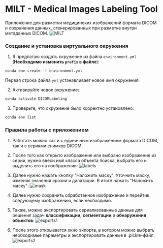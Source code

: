 # MILT - Medical Images Labeling Tool

Приложение для разметки медицинских изображений формата DICOM и сохранения данных, сгенерированных при разметке внутри метаданных DICOM.
![MILT](https://github.com/AlexeyPopov1997/DICOMLabeling/blob/master/icons/title.png?raw=true)

### Создание и установка виртуального окружения
1. Я предлагаю создать окружение из файла `environment.yml` (**Необходимо изменить `prefix` в файле**):
```sh
conda env create -f environment.yml
```

Первая строка файла `yml` устанавливает новое имя окружения.

2. Активируйте новое окружение: 
```sh
conda activate DICOMLabeling
```

3. Проверьте, что окружение было корректно установлено:
```sh
conda env list
```

### Правила работы с приложением

1. Работать можно как и с единичным изображением формата DICOM, так и с сериями снимков DICOM.

2. После того как открыто изображение или выбрано изображение из серии, нужно ввеси имя класса объекта поиска, выбрать его и выделить его на изображении:
![labels](https://github.com/AlexeyPopov1997/DICOMLabeling/blob/master/icons/labels.png?raw=true)

3. Далее нужно нажать кнопку "Наложить маску". Уточнить маску, изменяя значения эрозии и дилатации. В итоге нажать "Наложить маску":
![mask](https://github.com/AlexeyPopov1997/DICOMLabeling/blob/master/icons/mask.png?raw=true)

4. Далее нужно сохранить обработанное изображение и перейтик следующему изображению, если необходимо.

5. Также, можно экспортировать сериализованные данные для решения задач **классификации**, **сегментации** и **обнаружения объектов**:
![exports1](https://github.com/AlexeyPopov1997/DICOMLabeling/blob/master/icons/export1.png?raw=true)

6. После этого открывается окно экпорта, в котором можно выбрать необходимые параметры и экспортировать данные в .pickle-файл:
![exports2](https://github.com/AlexeyPopov1997/DICOMLabeling/blob/master/icons/export2.png?raw=true)